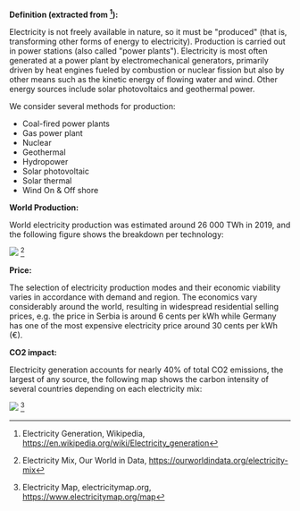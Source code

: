 **Definition (extracted from [^1]):**

Electricity is not freely available in nature, so it must be "produced" (that is, transforming other forms of energy to electricity). Production is carried out in power stations (also called "power plants"). Electricity is most often generated at a power plant by electromechanical generators, primarily driven by heat engines fueled by combustion or nuclear fission but also by other means such as the kinetic energy of flowing water and wind. Other energy sources include solar photovoltaics and geothermal power.

We consider several methods for production:

* Coal-fired power plants
* Gas power plant
* Nuclear
* Geothermal
* Hydropower
* Solar photovoltaic
* Solar thermal
* Wind On & Off shore

**World Production:**

World electricity production was estimated around 26 000 TWh in 2019, and the following figure shows the breakdown per technology:

![](Electricity_production_by_techno.PNG) [^2]


**Price:**

The selection of electricity production modes and their economic viability varies in accordance with demand and region. The economics vary considerably around the world, resulting in widespread residential selling prices, e.g. the price in Serbia is around 6 cents per kWh while Germany has one of the most expensive electricity price around 30 cents per kWh (€).

**CO2 impact:**

Electricity generation accounts for nearly 40% of total CO2 emissions, the largest of any source, the following map shows the carbon intensity of several countries depending on each electricity mix:

![](Electricity_map.PNG) [^3]

[^1]: Electricity Generation, Wikipedia, https://en.wikipedia.org/wiki/Electricity_generation
[^2]: Electricity Mix, Our World in Data, https://ourworldindata.org/electricity-mix
[^3]: Electricity Map, electricitymap.org, https://www.electricitymap.org/map

